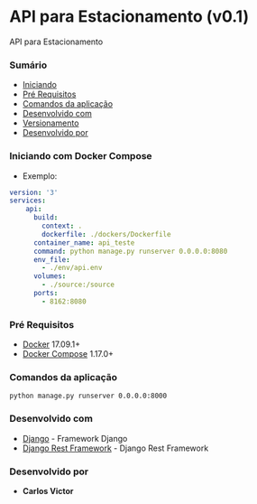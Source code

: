 #  API para Estacionamento (v0.1)

API para Estacionamento
### Sumário
+ [Iniciando](#iniciando-com-docker-compose)
+ [Pré Requisitos](#pré-requisitos)
+ [Comandos da aplicação](#comandos-da-aplicação)
+ [Desenvolvido com](#desenvolvido-com)
+ [Versionamento](#versionamento)
+ [Desenvolvido por](#desenvolvido-por)
 
### Iniciando com Docker Compose
+ Exemplo:

```yaml
version: '3'
services:
    api:
      build:
        context: .
        dockerfile: ./dockers/Dockerfile
      container_name: api_teste
      command: python manage.py runserver 0.0.0.0:8080
      env_file:
        - ./env/api.env
      volumes:
        - ./source:/source
      ports:
        - 8162:8080
```  
### Pré Requisitos
+ [Docker](https://docs.docker.com/) 17.09.1+
+ [Docker Compose](https://docs.docker.com/compose/) 1.17.0+

### Comandos da aplicação
```
python manage.py runserver 0.0.0.0:8000
```  

### Desenvolvido com
+ [Django](https://angular.io/docs) - Framework Django
+ [Django Rest Framework](https://angular.io/docs) - Django Rest Framework
### Desenvolvido por
+ **Carlos Victor** 
